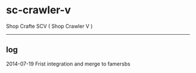 sc-crawler-v
============

Shop Crafte SCV ( Shop Crawler V )


----------------------------
log
----------------------------
2014-07-19	Frist integration and merge to famersbs
